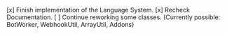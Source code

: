 [x] Finish implementation of the Language System.
[x] Recheck Documentation.
[ ] Continue reworking some classes. (Currently possible: BotWorker, WebhookUtil, ArrayUtil, Addons)